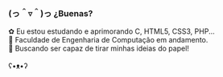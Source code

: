 ###  (っ＾▿＾)っ ¿Buenas?

✿ Eu estou estudando e aprimorando C, HTML5, CSS3, PHP... <br>
🏫 Faculdade de Engenharia de Computação em andamento. <br>
🔭 Buscando ser capaz de tirar minhas ideias do papel! <br>
<br>
 ʕ•ᴥ•ʔ 
<!-- falta configurar ![Snake animation](https://github.com/AnaElisaMueller/AnaElisaMueller/blob/output/github-contribution-grid-snake.svg)  >

<div>
<img href="https://beacons.ai/AnaElisaMueller">
<img height="180cm" scr="https://github-readme-stats.vercel.app/api?username=AnaElisaMueller&show_icons=true&theme=dracula&include_all_commits=true&count_private=true"/>
<img height="180cm" scr="https://github-readme-stats.vercel.app/api/top-langs/?username=AnaElisaMueller&layout=compact&langs_count=16&theme=dracula"/>
</div>
